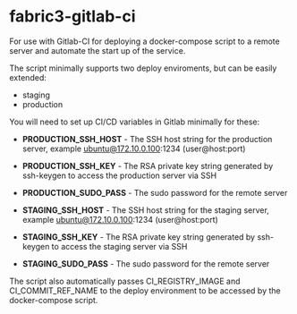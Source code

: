 # fabric3-gitlab-ci

For use with Gitlab-CI for deploying a docker-compose script to a remote server and automate the start up of the service.  

The script minimally supports two deploy enviroments, but can be easily extended:
- staging
- production

You will need to set up CI/CD variables in Gitlab minimally for these:
- **PRODUCTION_SSH_HOST** - The SSH host string for the production server, example ubuntu@172.10.0.100:1234 (user@host:port)
- **PRODUCTION_SSH_KEY** - The RSA private key string generated by ssh-keygen to access the production server via SSH
- **PRODUCTION_SUDO_PASS** - The sudo password for the remote server  

- **STAGING_SSH_HOST** - The SSH host string for the staging server, example ubuntu@172.10.0.100:1234 (user@host:port)
- **STAGING_SSH_KEY** - The RSA private key string generated by ssh-keygen to access the staging server via SSH
- **STAGING_SUDO_PASS** - The sudo password for the remote server

The script also automatically passes CI_REGISTRY_IMAGE and CI_COMMIT_REF_NAME to the deploy environment
to be accessed by the docker-compose script.
